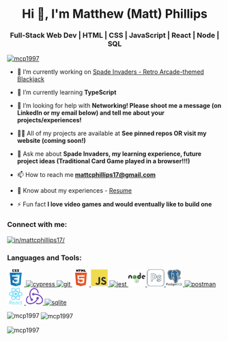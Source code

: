 <h1 align="center">Hi 👋, I'm Matthew (Matt) Phillips</h1>
<h3 align="center">Full-Stack Web Dev | HTML | CSS | JavaScript | React | Node | SQL</h3>

<p align="left"> <a href="https://github.com/ryo-ma/github-profile-trophy"><img src="https://github-profile-trophy.vercel.app/?username=mcp1997" alt="mcp1997" /></a> </p>

- 🔭 I’m currently working on [Spade Invaders - Retro Arcade-themed Blackjack](https://github.com/mcp1997/spade-invaders)

- 🌱 I’m currently learning **TypeScript**

- 🤝 I’m looking for help with **Networking! Please shoot me a message (on LinkedIn or my email below) and tell me about your projects/experiences!**

- 👨‍💻 All of my projects are available at **See pinned repos OR visit my website (coming soon!)**

- 💬 Ask me about **Spade Invaders, my learning experience, future project ideas (Traditional Card Game played in a browser!!!)**

- 📫 How to reach me **mattcphillips17@gmail.com**

- 📄 Know about my experiences - [Resume](https://docs.google.com/document/d/12gwDizBv8dHpgGxQMqE1L1iyHy1LmSHwy_2Qj0-eSpA/edit?usp=sharing)

- ⚡ Fun fact **I love video games and would eventually like to build one**

<h3 align="left">Connect with me:</h3>
<p align="left">
<a href="https://linkedin.com/in/mattcphillips17/" target="blank"><img align="center" src="https://raw.githubusercontent.com/rahuldkjain/github-profile-readme-generator/master/src/images/icons/Social/linked-in-alt.svg" alt="in/mattcphillips17/" height="30" width="40" /></a>
</p>

<h3 align="left">Languages and Tools:</h3>
<p align="left"> <a href="https://www.w3schools.com/css/" target="_blank" rel="noreferrer"> <img src="https://raw.githubusercontent.com/devicons/devicon/master/icons/css3/css3-original-wordmark.svg" alt="css3" width="40" height="40"/> </a> <a href="https://www.cypress.io" target="_blank" rel="noreferrer"> <img src="https://raw.githubusercontent.com/simple-icons/simple-icons/6e46ec1fc23b60c8fd0d2f2ff46db82e16dbd75f/icons/cypress.svg" alt="cypress" width="40" height="40"/> </a> <a href="https://git-scm.com/" target="_blank" rel="noreferrer"> <img src="https://www.vectorlogo.zone/logos/git-scm/git-scm-icon.svg" alt="git" width="40" height="40"/> </a> <a href="https://www.w3.org/html/" target="_blank" rel="noreferrer"> <img src="https://raw.githubusercontent.com/devicons/devicon/master/icons/html5/html5-original-wordmark.svg" alt="html5" width="40" height="40"/> </a> <a href="https://developer.mozilla.org/en-US/docs/Web/JavaScript" target="_blank" rel="noreferrer"> <img src="https://raw.githubusercontent.com/devicons/devicon/master/icons/javascript/javascript-original.svg" alt="javascript" width="40" height="40"/> </a> <a href="https://jestjs.io" target="_blank" rel="noreferrer"> <img src="https://www.vectorlogo.zone/logos/jestjsio/jestjsio-icon.svg" alt="jest" width="40" height="40"/> </a> <a href="https://nodejs.org" target="_blank" rel="noreferrer"> <img src="https://raw.githubusercontent.com/devicons/devicon/master/icons/nodejs/nodejs-original-wordmark.svg" alt="nodejs" width="40" height="40"/> </a> <a href="https://www.photoshop.com/en" target="_blank" rel="noreferrer"> <img src="https://raw.githubusercontent.com/devicons/devicon/master/icons/photoshop/photoshop-line.svg" alt="photoshop" width="40" height="40"/> </a> <a href="https://www.postgresql.org" target="_blank" rel="noreferrer"> <img src="https://raw.githubusercontent.com/devicons/devicon/master/icons/postgresql/postgresql-original-wordmark.svg" alt="postgresql" width="40" height="40"/> </a> <a href="https://postman.com" target="_blank" rel="noreferrer"> <img src="https://www.vectorlogo.zone/logos/getpostman/getpostman-icon.svg" alt="postman" width="40" height="40"/> </a> <a href="https://reactjs.org/" target="_blank" rel="noreferrer"> <img src="https://raw.githubusercontent.com/devicons/devicon/master/icons/react/react-original-wordmark.svg" alt="react" width="40" height="40"/> </a> <a href="https://redux.js.org" target="_blank" rel="noreferrer"> <img src="https://raw.githubusercontent.com/devicons/devicon/master/icons/redux/redux-original.svg" alt="redux" width="40" height="40"/> </a> <a href="https://www.sqlite.org/" target="_blank" rel="noreferrer"> <img src="https://www.vectorlogo.zone/logos/sqlite/sqlite-icon.svg" alt="sqlite" width="40" height="40"/> </a> </p>

<p><img align="left" src="https://github-readme-stats.vercel.app/api/top-langs?username=mcp1997&show_icons=true&locale=en&layout=compact" alt="mcp1997" /></p>

<p>&nbsp;<img align="center" src="https://github-readme-stats.vercel.app/api?username=mcp1997&show_icons=true&locale=en" alt="mcp1997" /></p>

<p><img align="center" src="https://github-readme-streak-stats.herokuapp.com/?user=mcp1997&" alt="mcp1997" /></p>
